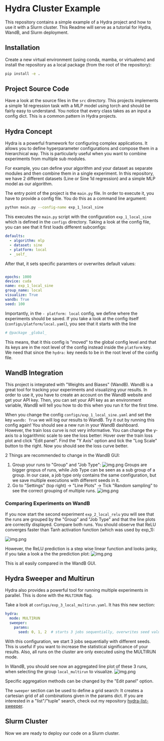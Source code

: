 # Hydra Cluster Example

This repository contains a simple example of a Hydra project and how to use it with a Slurm cluster. This Readme will serve as a tutorial for Hydra, WandB, and Slurm deployment.

## Installation
Create a new virtual environment (using conda, mamba, or virtualenv) and install the repository as a local package
(from the root of the repository):
```bash
pip install -e .
```
## Project Source Code
Have a look at the source files in the `src` directory. This projects implements a simple 1d regression task with a MLP model using torch and should
be fairly easy to understand. You notice that every class takes as an input a config dict. This is a common pattern in Hydra projects.

## Hydra Concept
Hydra is a powerful framework for configuring complex applications. It allows you to define  hyperparameter configurations 
and compose them in a hierarchical way. This is particularly useful when you want to combine experiments from multiple sub modules.

For example, you can define your algorithm and your dataset as separate modules and then combine them in a single experiment.
In this repository, we have 2 different datasets (Line or Sine 1d regression) and a simple MLP model as our algorithm.

The entry point of the project is the `main.py` file. In order to execute it, you have to provide a config file. You do this as a command line argument:
```bash
python main.py --config-name exp_1_local_sine
```
This executes the `main.py` script with the configuration `exp_1_local_sine` which is defined in the `configs` directory.
Taking a look at the config file, you can see that it first loads different subconfigs:
```yaml
defaults:
  - algorithm: mlp
  - dataset: sine
  - platform: local
  - _self_
```
After that, it sets specific paramters or overwrites default values:
```yaml

epochs: 1000
device: cuda
name: exp_1_local_sine
group_name: local
visualize: True
wandb: True
seed: 100
```
Importantly, in the `- platform: local` config, we define where the experiments should be saved. If you take a look at the config itself (`configs/platform/local.yaml`), you see that it starts with the line
```yaml
# @package _global_
```
This means, that it this config is "moved" to the global config level and that its keys are in the root level of the config instead inside the `platform` key.
We need that since the `hydra:` key needs to be in the root level of the config file.

## WandB Integration
This project is integrated with "Weights and Biases" (WandB). WandB is a great tool for tracking your experiments and visualizing your results. In order to use it, you have to create an account on the WandB website and get your API key.
Then, you can set your API key as an environment variable, WandB will tell you how to do this when you run it for the first time.

When you change the config `configs/exp_1_local_sine.yaml` and set the key `wandb: True` we will log our results to WandB.
Try it out by running this config again! You should see a new run in your WandB dashboard. However, the train loss curve is not very informative. 
You can change the y-axis to a logarithmic scale to see the loss better:
Hover over the train loss plot and click "Edit panel". Find the "Y Axis" option and tick the "Log Scale" button to the right.
Now you should see the loss curve better.

2 Things are recommended to change in the WandB GUI:
1. Group your runs to "Group" and "Job Type":
![img.png](data/grouping.png)
Groups are bigger gropus of runs, while Job Type can be seen as a sub group of a group. In our case, a job type only contains the same configuration, but we save multiple executions with different seeds in it.
2. Go to "Settings" (top right) -> "Line Plots" -> Tick "Random sampling" to see the correct grouping of multiple runs.
![img.png](data/random_sampling.png)


### Comparing Experiments on WandB
If you now start the second experiment `exp_2_local_relu` you will see that the runs are grouped by the "Group" and "Job Type" and that the line plots are correctly displayed.
Compare both runs. You should observe that ReLU converges faster than Tanh activation function (which was used by exp_1):

![img.png](data/relu_vs_tanh.png)

However, the ReLU prediction is a step wise linear function and looks janky, if you take a look a the the prediction plot:
![img.png](data/relu_vs_tanh_qualitative.png)

This is all easily compared in the WandB GUI.

## Hydra Sweeper and Multirun
Hydra also provides a powerful tool for running multiple experiments in parallel. This is done with the `MULTIRUN` flag.

Take a look at `configs/exp_3_local_multirun.yaml`. It has this new section:

```yaml
hydra:
  mode: MULTIRUN
  sweeper:
    params:
      seed: 0, 1, 2  # starts 3 jobs sequentially, overwrites seed value
```
With this configuration, we start 3 jobs sequentially with different seeds. This is useful if you want to increase the statistical significance of your results.
Also, all runs on the cluster are only executed using the MULTIRUN mode.

In WandB, you should see now an aggregated line plot of these 3 runs, when selecting the group `local_multirun` to visualize.
![img.png](data/multi_run_result.png)

Specific aggregation methods can be changed by the "Edit panel" option.

The `sweeper` section can be used to define a grid search: It creates a cartesian grid of all combinations given in the params dict.
If you are interested in a "list"/"tuple" search, check out my repository
[hydra-list-sweeper](https://github.com/ALRhub/hydra_list_sweeper).

## Slurm Cluster

Now we are ready to deploy our code on a Slurm cluster.

